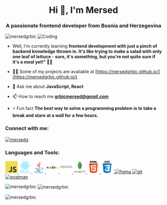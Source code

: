 <h1 align="center">Hi 👋, I'm Mersed</h1>
<h3 align="center">A passionate frontend developer from Bosnia and Herzegovina</h3>
<img align="right" alt="Coding" width="400" src="https://mir-s3-cdn-cf.behance.net/project_modules/max_1200/06f21a161921919.63cd7887d0a70.gif">

<p align="left"> <img src="https://komarev.com/ghpvc/?username=mersedgrbic&label=Profile%20views&color=0e75b6&style=flat" alt="mersedgrbic" /> </p>

- Well, I'm currently learning **frontend development with just a pinch of backend knowledge thrown in. It's like trying to make a salad with only one leaf of lettuce - sure, it's something, but you're not quite sure if it's a meal yet!" 🥗😂**

- 👨‍💻 Some of my projects are available at [https://mersedgrbic.github.io/](https://mersedgrbic.github.io/)

- 💬 Ask me about **JavaScript, React**

- 📫 How to reach me **grbicmersed@gmail.com**

- ⚡ Fun fact **The best way to solve a programming problem is to take a break and stare at a wall for a few hours.**

<h3 align="left">Connect with me:</h3>
<p align="left">
<a href="https://linkedin.com/in/mersedg" target="blank"><img align="center" src="https://raw.githubusercontent.com/rahuldkjain/github-profile-readme-generator/master/src/images/icons/Social/linked-in-alt.svg" alt="mersedg" height="30" width="40" /></a>
</p>

<h3 align="left">Languages and Tools:</h3>
<p align="left"> <a href="https://developer.mozilla.org/en-US/docs/Web/JavaScript" target="_blank" rel="noreferrer"> <img src="https://raw.githubusercontent.com/devicons/devicon/master/icons/javascript/javascript-original.svg" alt="javascript" width="40" height="40"/> </a><a href="https://reactjs.org/" target="_blank" rel="noreferrer"> <img src="https://raw.githubusercontent.com/devicons/devicon/master/icons/react/react-original-wordmark.svg" alt="react" width="40" height="40"/> </a> <a href="https://www.java.com" target="_blank" rel="noreferrer"> <img src="https://raw.githubusercontent.com/devicons/devicon/master/icons/java/java-original.svg" alt="java" width="40" height="40"/> </a><a href="https://nodejs.org" target="_blank" rel="noreferrer"> <img src="https://raw.githubusercontent.com/devicons/devicon/master/icons/nodejs/nodejs-original-wordmark.svg" alt="nodejs" width="40" height="40"/> </a> <a href="https://expressjs.com" target="_blank" rel="noreferrer"> <img src="https://raw.githubusercontent.com/devicons/devicon/master/icons/express/express-original-wordmark.svg" alt="express" width="40" height="40"/> </a><a href="https://www.mongodb.com/" target="_blank" rel="noreferrer"> <img src="https://raw.githubusercontent.com/devicons/devicon/master/icons/mongodb/mongodb-original-wordmark.svg" alt="mongodb" width="40" height="40"/> </a><a href="https://www.w3.org/html/" target="_blank" rel="noreferrer"> <img src="https://raw.githubusercontent.com/devicons/devicon/master/icons/html5/html5-original-wordmark.svg" alt="html5" width="40" height="40"/> </a><a href="https://www.w3schools.com/css/" target="_blank" rel="noreferrer"> <img src="https://raw.githubusercontent.com/devicons/devicon/master/icons/css3/css3-original-wordmark.svg" alt="css3" width="40" height="40"/> </a> <a href="https://www.figma.com/" target="_blank" rel="noreferrer"> <img src="https://www.vectorlogo.zone/logos/figma/figma-icon.svg" alt="figma" width="40" height="40"/> </a> <a href="https://git-scm.com/" target="_blank" rel="noreferrer"> <img src="https://www.vectorlogo.zone/logos/git-scm/git-scm-icon.svg" alt="git" width="40" height="40"/> </a>     <a href="https://postman.com" target="_blank" rel="noreferrer"> <img src="https://www.vectorlogo.zone/logos/getpostman/getpostman-icon.svg" alt="postman" width="40" height="40"/> </a>  </p>

<p><img align="left" src="https://github-readme-stats.vercel.app/api/top-langs?username=mersedgrbic&show_icons=true&locale=en&layout=compact" alt="mersedgrbic" /></p>

<p>&nbsp;<img align="center" src="https://github-readme-stats.vercel.app/api?username=mersedgrbic&show_icons=true&locale=en" alt="mersedgrbic" /></p>

<p><img align="center" src="https://github-readme-streak-stats.herokuapp.com/?user=mersedgrbic&" alt="mersedgrbic" /></p>

